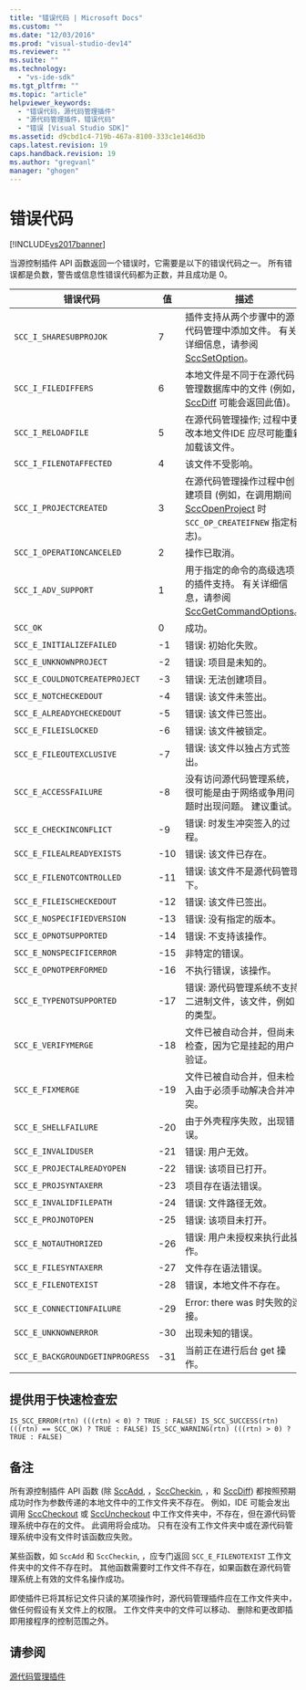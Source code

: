 ```yaml
---
title: "错误代码 | Microsoft Docs"
ms.custom: ""
ms.date: "12/03/2016"
ms.prod: "visual-studio-dev14"
ms.reviewer: ""
ms.suite: ""
ms.technology: 
  - "vs-ide-sdk"
ms.tgt_pltfrm: ""
ms.topic: "article"
helpviewer_keywords: 
  - "错误代码，源代码管理插件"
  - "源代码管理插件，错误代码"
  - "错误 [Visual Studio SDK]"
ms.assetid: d9cbd1c4-719b-467a-8100-333c1e146d3b
caps.latest.revision: 19
caps.handback.revision: 19
ms.author: "gregvanl"
manager: "ghogen"
---
```

# 错误代码
[!INCLUDE[vs2017banner](../code-quality/includes/vs2017banner.md)]

当源控制插件 API 函数返回一个错误时，它需要是以下的错误代码之一。 所有错误都是负数，警告或信息性错误代码都为正数，并且成功是 0。  
  
|错误代码|值|描述|  
|----------|-------|--------|  
|`SCC_I_SHARESUBPROJOK`|7|插件支持从两个步骤中的源代码管理中添加文件。 有关详细信息，请参阅[SccSetOption](../extensibility/sccsetoption-function.md)。|  
|`SCC_I_FILEDIFFERS`|6|本地文件是不同于在源代码管理数据库中的文件 \(例如， [SccDiff](../extensibility/sccdiff-function.md) 可能会返回此值\)。|  
|`SCC_I_RELOADFILE`|5|在源代码管理操作; 过程中更改本地文件IDE 应尽可能重新加载该文件。|  
|`SCC_I_FILENOTAFFECTED`|4|该文件不受影响。|  
|`SCC_I_PROJECTCREATED`|3|在源代码管理操作过程中创建项目 \(例如，在调用期间 [SccOpenProject](../extensibility/sccopenproject-function.md) 时 `SCC_OP_CREATEIFNEW` 指定标志\)。|  
|`SCC_I_OPERATIONCANCELED`|2|操作已取消。|  
|`SCC_I_ADV_SUPPORT`|1|用于指定的命令的高级选项的插件支持。 有关详细信息，请参阅[SccGetCommandOptions](../extensibility/sccgetcommandoptions-function.md)。|  
|`SCC_OK`|0|成功。|  
|`SCC_E_INITIALIZEFAILED`|\-1|错误: 初始化失败。|  
|`SCC_E_UNKNOWNPROJECT`|\-2|错误: 项目是未知的。|  
|`SCC_E_COULDNOTCREATEPROJECT`|\-3|错误: 无法创建项目。|  
|`SCC_E_NOTCHECKEDOUT`|\-4|错误: 该文件未签出。|  
|`SCC_E_ALREADYCHECKEDOUT`|\-5|错误: 该文件已签出。|  
|`SCC_E_FILEISLOCKED`|\-6|错误: 该文件被锁定。|  
|`SCC_E_FILEOUTEXCLUSIVE`|\-7|错误: 该文件以独占方式签出。|  
|`SCC_E_ACCESSFAILURE`|\-8|没有访问源代码管理系统，很可能是由于网络或争用问题时出现问题。 建议重试。|  
|`SCC_E_CHECKINCONFLICT`|\-9|错误: 时发生冲突签入的过程。|  
|`SCC_E_FILEALREADYEXISTS`|\-10|错误: 该文件已存在。|  
|`SCC_E_FILENOTCONTROLLED`|\-11|错误: 该文件不是源代码管理下。|  
|`SCC_E_FILEISCHECKEDOUT`|\-12|错误: 该文件已签出。|  
|`SCC_E_NOSPECIFIEDVERSION`|\-13|错误: 没有指定的版本。|  
|`SCC_E_OPNOTSUPPORTED`|\-14|错误: 不支持该操作。|  
|`SCC_E_NONSPECIFICERROR`|\-15|非特定的错误。|  
|`SCC_E_OPNOTPERFORMED`|\-16|不执行错误，该操作。|  
|`SCC_E_TYPENOTSUPPORTED`|\-17|错误: 源代码管理系统不支持二进制文件，该文件，例如的类型。|  
|`SCC_E_VERIFYMERGE`|\-18|文件已被自动合并，但尚未检查，因为它是挂起的用户验证。|  
|`SCC_E_FIXMERGE`|\-19|文件已被自动合并，但未检入由于必须手动解决合并冲突。|  
|`SCC_E_SHELLFAILURE`|\-20|由于外壳程序失败，出现错误。|  
|`SCC_E_INVALIDUSER`|\-21|错误: 用户无效。|  
|`SCC_E_PROJECTALREADYOPEN`|\-22|错误: 该项目已打开。|  
|`SCC_E_PROJSYNTAXERR`|\-23|项目存在语法错误。|  
|`SCC_E_INVALIDFILEPATH`|\-24|错误: 文件路径无效。|  
|`SCC_E_PROJNOTOPEN`|\-25|错误: 该项目未打开。|  
|`SCC_E_NOTAUTHORIZED`|\-26|错误: 用户未授权来执行此操作。|  
|`SCC_E_FILESYNTAXERR`|\-27|文件存在语法错误。|  
|`SCC_E_FILENOTEXIST`|\-28|错误，本地文件不存在。|  
|`SCC_E_CONNECTIONFAILURE`|\-29|Error: there was 时失败的连接。|  
|`SCC_E_UNKNOWNERROR`|\-30|出现未知的错误。|  
|`SCC_E_BACKGROUNDGETINPROGRESS`|\-31|当前正在进行后台 get 操作。|  
  
## 提供用于快速检查宏  
  
```cpp#  
IS_SCC_ERROR(rtn) (((rtn) < 0) ? TRUE : FALSE) IS_SCC_SUCCESS(rtn) (((rtn) == SCC_OK) ? TRUE : FALSE) IS_SCC_WARNING(rtn) (((rtn) > 0) ? TRUE : FALSE)  
```  
  
## 备注  
 所有源控制插件 API 函数 \(除 [SccAdd](../extensibility/sccadd-function.md), ，[SccCheckin](../extensibility/scccheckin-function.md), ，和 [SccDiff](../extensibility/sccdiff-function.md)\) 都按照预期成功时作为参数传递的本地文件中的工作文件夹不存在。 例如，IDE 可能会发出调用 [SccCheckout](../extensibility/scccheckout-function.md) 或 [SccUncheckout](../extensibility/sccuncheckout-function.md) 中工作文件夹中，不存在，但在源代码管理系统中存在的文件。 此调用将会成功。 只有在没有工作文件夹中或在源代码管理系统中没有文件时该函数应失败。  
  
 某些函数，如 `SccAdd` 和 `SccCheckin`, ，应专门返回 `SCC_E_FILENOTEXIST` 工作文件夹中的文件不存在时。 其他函数需要时工作文件不存在，如果函数在源代码管理系统上有效的文件名操作成功。  
  
 即使插件已将其标记文件只读的某项操作时，源代码管理插件应在工作文件夹中，做任何假设有关文件上的权限。 工作文件夹中的文件可以移动、 删除和更改即插即用接程序的控制范围之外。  
  
## 请参阅  
 [源代码管理插件](../extensibility/source-control-plug-ins.md)